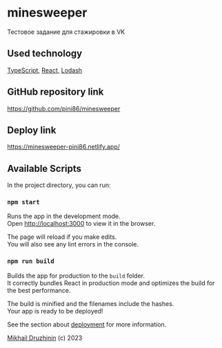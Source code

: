 # minesweeper
Тестовое задание для стажировки в VK

## Used technology
[TypeScript](https://www.typescriptlang.org/),  [React](https://reactjs.org/), [Lodash](https://lodash.com/)

## GitHub repository link

https://github.com/pini86/minesweeper

## Deploy link

https://minesweeper-pini86.netlify.app/

## Available Scripts

In the project directory, you can run:

### `npm start`

Runs the app in the development mode.\
Open [http://localhost:3000](http://localhost:3000) to view it in the browser.

The page will reload if you make edits.\
You will also see any lint errors in the console.

### `npm run build`

Builds the app for production to the `build` folder.\
It correctly bundles React in production mode and optimizes the build for the best performance.

The build is minified and the filenames include the hashes.\
Your app is ready to be deployed!

See the section about [deployment](https://facebook.github.io/create-react-app/docs/deployment) for more information.

[Mikhail Druzhinin](https://github.com/pini86) (c) 2023